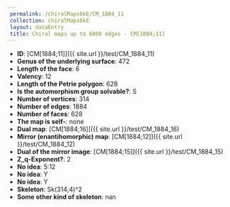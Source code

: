 ```yaml
--- 
 permalink: /chiralMaps6kE/CM_1884_11 
 collection: chiralMaps6kE
 layout: dataEntry
 title: Chiral maps up to 6000 edges - CM[1884;11]
---
```


- **ID**: [CM[1884;11]]({{ site.url }}/test/CM_1884_11)
- **Genus of the underlying surface**: 472
- **Length of the face**: 6
- **Valency**: 12
- **Length of the Petrie polygon**: 628
- **Is the automorphism group solvable?**: S
- **Number of vertices**: 314
- **Number of edges**: 1884
- **Number of faces**: 628
- **The map is self-**: none
- **Dual map**: [CM[1884;16]]({{ site.url }}/test/CM_1884_16)
- **Mirror (enantihomorphic) map**: [CM[1884;12]]({{ site.url }}/test/CM_1884_12)
- **Dual of the mirror image**: [CM[1884;15]]({{ site.url }}/test/CM_1884_15)
- **Z_q-Exponent?**: 2
- **No idea**:  5:12
- **No idea**: Y
- **No idea**: Y
- **Skeleton**: Sk(314;4)^2
- **Some other kind of skeleton**: nan
